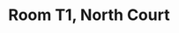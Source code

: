---
basin: 'No'
cudn: true
floor: Ground
grade: 4
images: []
living_room: 'No'
location: North Court
name: T1
network: Wireless Only
title: Room T1, North Court
---
